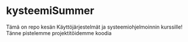 # kysteemiSummer

Tämä on repo kesän Käyttöjärjestelmät ja systeemiohjelmoinnin kurssille! Tänne pistelemme projektitöidemme koodia
